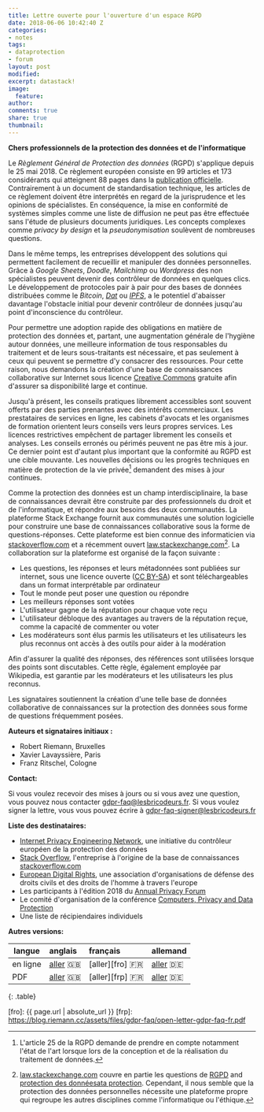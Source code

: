```yaml
---
title: Lettre ouverte pour l'ouverture d'un espace RGPD
date: 2018-06-06 10:42:40 Z
categories:
- notes
tags:
- dataprotection
- forum
layout: post
modified:
excerpt: datastack!
image:
  feature:
author:
comments: true
share: true
thumbnail:
---
```


**Chers professionnels de la protection des données et de l'informatique**

Le _Règlement Général de Protection des données_ (RGPD) s'applique depuis le 25 mai 2018. Ce règlement européen consiste en 99 articles et 173 considérants qui atteignent 88 pages dans la [publication officielle][GDPR-eurlex]. Contrairement à un document de standardisation technique, les articles de ce règlement doivent être interprétés en regard de la jurisprudence et les opinions de spécialistes. En conséquence, la mise en conformité de systèmes simples comme une liste de diffusion ne peut pas être effectuée sans l'étude de plusieurs documents juridiques. Les concepts complexes comme _privacy by design_ et la _pseudonymisation_ soulèvent de nombreuses questions.

Dans le même temps, les entreprises développent des solutions qui permettent facilement de recueillir et manipuler des données personnelles. Grâce à _Google Sheets_, _Doodle_, _Mailchimp_ ou _Wordpress_ des non spécialistes peuvent devenir des contrôleur de données en quelques clics. Le développement de protocoles pair à pair pour des bases de données distribuées comme le _Bitcoin_, _[Dat]_ ou _[IPFS]_, a le potentiel d'abaisser davantage l'obstacle initial pour devenir contrôleur de données jusqu'au point d'inconscience du contrôleur.

Pour permettre une adoption rapide des obligations en matière de protection des données et, partant, une augmentation générale de l'hygiène autour données, une meilleure information de tous responsables du traitement et de leurs sous-traitants est nécessaire, et pas seulement à ceux qui peuvent se permettre d'y consacrer des ressources. Pour cette raison, nous demandons la création d'une base de connaissances collaborative sur Internet sous licence [Creative Commons] gratuite afin d'assurer sa disponibilité large et continue.

Jusqu'à présent, les conseils pratiques librement accessibles sont souvent offerts par des parties prenantes avec des intérêts commerciaux. Les prestataires de services en ligne, les cabinets d'avocats et les organismes de formation orientent leurs conseils vers leurs propres services. Les licences restrictives empêchent de partager librement les conseils et analyses. Les conseils erronés ou périmés peuvent ne pas être mis à jour. Ce dernier point est d'autant plus important que la conformité au RGPD est une cible mouvante. Les nouvelles décisions ou les progrès techniques en matière de protection de la vie privée[^state-of-art] demandent des mises à jour continues.

Comme la protection des données est un champ interdisciplinaire, la base de connaissances devrait être construite par des professionnels du droit et de l'informatique, et répondre aux besoins des deux communautés. La plateforme Stack Exchange fournit aux communautés une solution logicielle pour construire une base de connaissances collaborative sous la forme de questions-réponses. Cette plateforme est bien connue des informaticien via [stackoverflow.com](http://stackoverflow.com/) et a récemment ouvert [law.stackexchange.com][law.stackexchange.com][^law-stackexchange]. La collaboration sur la plateforme est organisé de la façon suivante :

- Les questions, les réponses et leurs métadonnées sont publiées sur internet, sous une licence ouverte ([CC BY-SA]) et sont téléchargeables dans un format interprétable par ordinateur
- Tout le monde peut poser une question ou répondre
- Les meilleurs réponses sont votées
- L'utilisateur gagne de la réputation pour chaque vote reçu
- L'utilisateur débloque des avantages au travers de la réputation reçue, comme la capacité de commenter ou voter
- Les modérateurs sont élus parmis les utilisateurs et les utilisateurs les plus reconnus ont accès à des outils pour aider à la modération

Afin d'assurer la qualité des réponses, des références sont utilisées lorsque des points sont discutables. Cette règle, également employée par Wikipedia, est garantie par les modérateurs et les utilisateurs les plus reconnus.

Les signataires soutiennent la création d'une telle base de données collaborative de connaissances sur la protection des données sous forme de questions fréquemment posées.

**Auteurs et signataires initiaux :**

- Robert Riemann, Bruxelles
- Xavier Lavayssière, Paris
- Franz Ritschel, Cologne

**Contact:**

Si vous voulez recevoir des mises à jours ou si vous avez une question, vous pouvez nous contacter [gdpr-faq@lesbricodeurs.fr](mailto:gdpr-faq@lesbricodeurs.fr). Si vous voulez signer la lettre, vous vous pouvez écrire à [gdpr-faq-signer@lesbricodeurs.fr](mailto:gdpr-faq-signer@lesbricodeurs.fr)

**Liste des destinataires:**

- [Internet Privacy Engineering Network][IPEN], une initiative du contrôleur européen de la protection des données
- [Stack Overflow](https://stackoverflow.com/company), l'entreprise à l'origine de la base de connaissances [stackoverflow.com](http://stackoverflow.com/)
- [European Digital Rights][EDRi], une association d'organisations de défense des droits civils et des droits de l'homme à travers l'europe
- Les participants à l'édition 2018 du [Annual Privacy Forum](http://privacyforum.eu/)
- Le comité d'organisation de la conférence [Computers, Privacy and Data Protection][CPDP]
- Une liste de récipiendaires individuels

**Autres versions:**

| langue   | anglais           | français          | allemand          |
| -------- |:----------------- |:----------------- |:----------------- |
| en ligne | [aller][eno] :gb: | [aller][fro] :fr: | [aller][deo] :de: |
| PDF      | [aller][enp] :gb: | [aller][frp] :fr: | [aller][dep] :de: |
{: .table}

[eno]: https://blog.riemann.cc/digitalisation/2018/06/06/open-letter-call-for-a-collaborative-data-protection-faq/
[enp]: https://blog.riemann.cc/assets/files/gdpr-faq/open-letter-gdpr-faq-en.pdf

[deo]: https://blog.riemann.cc/digitalisation/2018/06/06/open-letter-call-for-a-collaborative-data-protection-faq-de/
[dep]: https://blog.riemann.cc/assets/files/gdpr-faq/open-letter-gdpr-faq-de.pdf

[fro]: {{ page.url | absolute_url }}
[frp]: https://blog.riemann.cc/assets/files/gdpr-faq/open-letter-gdpr-faq-fr.pdf


[^state-of-art]: L'article 25 de la RGPD demande de prendre en compte notamment l'état de l'art lorsque lors de la conception et de la réalisation du traitement de données.

[^law-stackexchange]: [law.stackexchange.com] couvre en partie les questions de [RGPD](https://law.stackexchange.com/questions/tagged/gdpr) and [protection des donnéesata protection](https://law.stackexchange.com/questions/tagged/gdpr+data-protection). Cependant, il nous semble que la protection des données personnelles nécessite une plateforme propre qui regroupe les autres disciplines comme l'informatique ou l'éthique.

[stackoverflow.com]: https://stackoverflow.com "Programmer’s knowledge database Stackoverflow"
[IPEN]: https://edps.europa.eu/data-protection/ipen-internet-privacy-engineering-network_en "Internet Privacy Engineering Network"
[EDRi]: https://edri.org/
[CPDP]: http://www.cpdpconferences.org/
[GDPR-eurlex]: http://eur-lex.europa.eu/legal-content/EN/TXT/?uri=uriserv:OJ.L_.2016.119.01.0001.01.ENG "GDPR in the Official Journal of the European Union"
[Dat]: https://datproject.org/
[IPFS]: https://ipfs.io/
[Creative Commons]: https://creativecommons.org/
[law.stackexchange.com]: https://law.stackexchange.com
[CC BY-SA]: https://creativecommons.org/licenses/by-sa/3.0/
